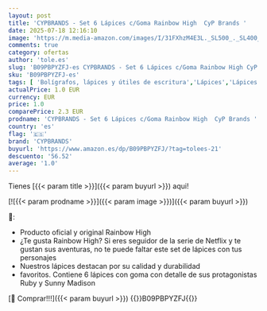```yaml
---
layout: post
title: 'CYPBRANDS - Set 6 Lápices c/Goma Rainbow High  CyP Brands '
date: 2025-07-18 12:16:10
image: 'https://m.media-amazon.com/images/I/31FXhzM4E3L._SL500_._SL400_.jpg'
comments: true
category: ofertas
author: 'tole.es'
slug: 'B09PBPYZFJ-es CYPBRANDS - Set 6 Lápices c/Goma Rainbow High CyP Brands'
sku: 'B09PBPYZFJ-es'
tags: [ 'Bolígrafos, lápices y útiles de escritura','Lápices','Lápices de madera','Oficina y papelería','cypbrands','lápices','🇪🇸', ]
actualPrice: 1.0 EUR
currency: EUR
price: 1.0
comparePrice: 2.3 EUR
prodname: 'CYPBRANDS - Set 6 Lápices c/Goma Rainbow High  CyP Brands '
country: 'es'
flag: '🇪🇸'
brand: 'CYPBRANDS'
buyurl: 'https://www.amazon.es/dp/B09PBPYZFJ/?tag=tolees-21'
descuento: '56.52'
average: '1.0'
---
```


Tienes [{{< param title >}}]({{< param buyurl >}}) aqui!

[![{{< param prodname >}}]({{< param image >}})]({{< param buyurl >}})

🔎:

- Producto oficial y original Rainbow High
- ¿Te gusta Rainbow High? Si eres seguidor de la serie de Netflix y te gustan sus aventuras, no te puede faltar este set de lápices con tus personajes
- Nuestros lápices destacan por su calidad y durabilidad
- favoritos. Contiene 6 lápices con goma con detalle de sus protagonistas Ruby y Sunny Madison

[🛒 Comprar!!!]({{< param buyurl >}})
{{<world>}}B09PBPYZFJ{{</world>}}
